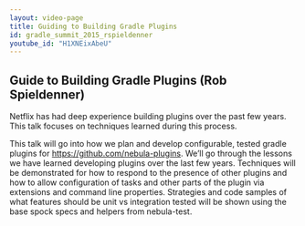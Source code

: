 ```yaml
---
layout: video-page
title: Guiding to Building Gradle Plugins
id: gradle_summit_2015_rspieldenner   
youtube_id: "H1XNEixAbeU"
---                     
```

                        
## Guide to Building Gradle Plugins (Rob Spieldenner)

Netflix has had deep experience building plugins over the past few years. This talk focuses on techniques learned during this process.

This talk will go into how we plan and develop configurable, tested gradle plugins for https://github.com/nebula-plugins. We’ll go through the lessons we have learned developing plugins over the last few years. Techniques will be demonstrated for how to respond to the presence of other plugins and how to allow configuration of tasks and other parts of the plugin via extensions and command line properties. Strategies and code samples of what features should be unit vs integration tested will be shown using the base spock specs and helpers from nebula-test.